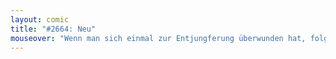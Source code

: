```yaml
---
layout: comic
title: "#2664: Neu"
mouseover: "Wenn man sich einmal zur Entjungferung überwunden hat, folgt ausgleichenderdings eine Phase der Dauernnutzung."
---
```

